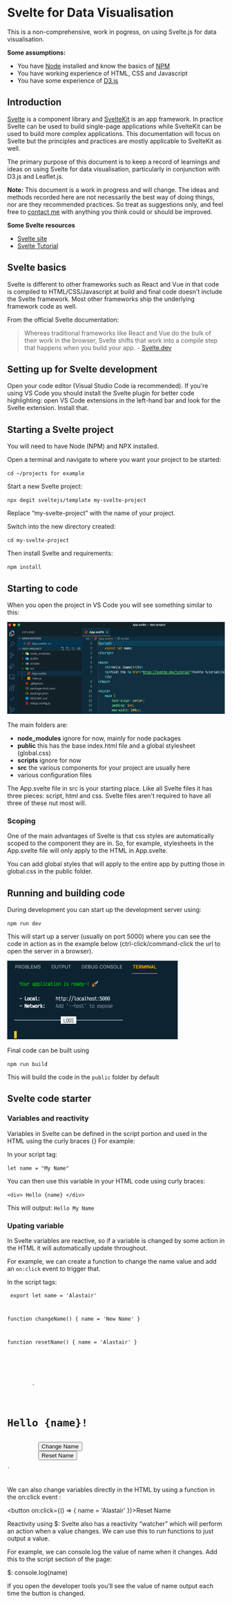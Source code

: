 # Svelte for Data Visualisation

This is a non-comprehensive, work in pogress, on using Svelte.js for data visualisation.

**Some assumptions:**

- You have [Node](https://nodejs.org/en/) installed and know the basics of [NPM](https://nodesource.com/blog/an-absolute-beginners-guide-to-using-npm/)
- You have working experience of HTML, CSS and Javascript
- You have some experience of [D3.js](https://d3js.org/)

## Introduction

[Svelte](https://svelte.dev/) is a component library and [SvelteKit](https://kit.svelte.dev/) is an app framework. In practice Svelte can be used to build single-page applications while SvelteKit can be used to build more complex applications. This documentation will focus on Svelte but the principles and practices are mostly applicable to SvelteKit as well.

The primary purpose of this document is to keep a record of learnings and ideas on using Svelte for data visualisation, particularly in conjunction with D3.js and Leaflet.js.

**Note:** This document is a work in progress and will change. The ideas and methods recorded here are not necessarily the best way of doing things, nor are they recommended practices. So treat as suggestions only, and feel free to [contact me](mailto:alastair@mediahack.co.za) with anything you think could or should be improved.

**Some Svelte resources**

- [Svelte site](<(https://svelte.dev/)>)
- [Svelte Tutorial](https://svelte.dev/tutorial/basics)

## Svelte basics

Svelte is different to other frameworks such as React and Vue in that code is compiled to HTML/CSS/Javascript at build and final code doesn't include the Svelte framework. Most other frameworks ship the underlying framework code as well.

From the official Svelte documentation:

> Whereas traditional frameworks like React and Vue do the bulk of their work in the browser, Svelte shifts that work into a compile step that happens when you build your app. - [Svelte.dev](Svelte.dev)

## Setting up for Svelte development

Open your code editor (Visual Studio Code ia recommended). If you're using VS Code you should install the Svelte plugin for better code highlighting: open VS Code extensions in the left-hand bar and look for the Svelte extension. Install that.

## Starting a Svelte project

You will need to have Node (NPM) and NPX installed.

Open a terminal and navigate to where you want your project to be started:

`cd ~/projects for example`

Start a new Svelte project:

`npx degit sveltejs/template my-svelte-project`

Replace “my-svelte-project” with the name of your project.

Switch into the new directory created:

`cd my-svelte-project`

Then install Svelte and requirements:

`npm install`

## Starting to code

When you open the project in VS Code you will see something similar to this:

![Svelte files](assets/svelte-startup-files.png)

The main folders are:

- **node_modules** ignore for now, mainly for node packages
- **public** this has the base index.html file and a global stylesheet (global.css)
- **scripts** ignore for now
- **src** the various components for your project are usually here
- various configuration files

The App.svelte file in src is your starting place. Like all Svelte files it has three pieces: script, html and css. Svelte files aren't required to have all three of these nut most will.

### Scoping

One of the main advantages of Svelte is that css styles are automatically scoped to the component they are in. So, for example, stylesheets in the App.svelte file will only apply to the HTML in App.svelte.

You can add global styles that will apply to the entire app by putting those in global.css in the public folder.

## Running and building code

During development you can start up the development server using:

`npm run dev`

This will start up a server (usually on port 5000) where you can see the code in action as in the example below (ctrl-click/command-click the url to open the server in a browser).

![Svelte dev server](assets/svelte-build-screen.png)

Final code can be built using

`npm run build`

This will build the code in the `public` folder by default

## Svelte code starter

### Variables and reactivity

Variables in Svelte can be defined in the script portion and used in the HTML using the curly braces {} For example:

In your script tag:

`let name = "My Name"`

You can then use this variable in your HTML code using curly braces:

`<div> Hello {name} </div>`

This will output: `Hello My Name`

### Upating variable

In Svelte variables are reactive, so if a variable is changed by some action in the HTML it will automatically update throughout.

For example, we can create a function to change the name value and add an `on:click` event to trigger that.

In the script tags:

<code><pre>
export let name = 'Alastair'

function changeName() {
name = 'New Name'
}

function resetName() {
name = 'Alastair'
}

</pre>
</code>

<pre>
    <code>
        `<main>
          <h1>Hello {name}!</h1>
          <button on:click={changeName}>Change Name</button>
          <button on:click={resetName}>Reset Name</button>
        </main>`
    </code>
</pre>

We can also change variables directly in the HTML by using a function in the on:click event :

<button on:click={() => { name = 'Alastair' }}>Reset Name</button>

Reactivity using $:
Svelte also has a reactivity “watcher” which will perform an action when a value changes. We can use this to run functions to just output a value.

For example, we can console.log the value of name when it changes. Add this to the script section of the page:

$: console.log(name)

If you open the developer tools you’ll see the value of name output each time the button is changed.
